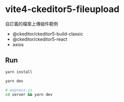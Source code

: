 # vite4-ckeditor5-fileupload

自訂義的檔案上傳組件範例

- @ckeditor/ckeditor5-build-classic
- @ckeditor/ckeditor5-react
- axios

## Run

```sh
yarn install

yarn dev

# express.js
cd server && yarn dev
```
